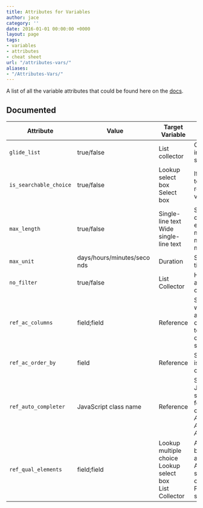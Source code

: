 ```yaml
---
title: Attributes for Variables
author: jace
category: ''
date: 2016-01-01 00:00:00 +0000
layout: page
tags:
- variables
- attributes
- cheat sheet
url: "/attributes-vars/"
aliases:
- "/Attributes-Vars/"
---
```

<style>
td {
    max-width: 200px;
    word-wrap: break-word;
}
</style>


A list of all the variable attributes that could be found here on the [docs](https://docs.servicenow.com/bundle/jakarta-it-service-management/page/product/service-catalog-management/reference/variable-attributes.html#variable-attributes).
<!--more-->

## Documented

| Attribute                   | Value                       | Target Variable                                                 | Description |
| --------------------------- | --------------------------- | --------------------------------------------------------------- | ---------------------------------------------------------------------------------------------------------------------------------------------------------------------------------------------- |
| `glide_list`                | true/false                  | List collector                                                  | Changes the list collector interface from slushbucket to glide list.                                                                                                                           |
| `is_searchable_choice`      | true/false                  | Lookup select box<br/>Select box                                | If set to true, allows you to search and select the required value for the variable.                                                                                                           |
| `max_length`                | true/false                  | Single-line text<br/>Wide single-line text                      | Sets the maximum character length. For example, if max_length=200, the maximum value for max_length is 4000.                                                                                   |
| `max_unit`                  | days/hours/minutes/seconds  | Duration                                                        | Sets the maximum unit of time for the duration.                                                                                                                                                |
| `no_filter`                 | true/false                  | List Collector                                                  | Hides the filter fields that appear above a list collector.                                                                                                                                    |
| `ref_ac_columns`            | field;field                 | Reference                                                       | Specifies the columns whose display values appear in an auto completion list in addition to the name. Separate column names with a semi-colon.                                                 |
| `ref_ac_order_by`           | field                       | Reference                                                       | Specifies the column that is used to sort the auto completion list.                                                                                                                            |
| `ref_auto_completer`        | JavaScript class name       | Reference                                                       |  Specifies the name of a JavaScript class (client-side) that creates the list for auto completion choices.<br/>*AJAXReferenceCompleter*<br/>*AJAXTableCompleter*<br/>*AJAXReferenceChoice*     |
| `ref_qual_elements`         | field;field                 | Lookup multiple choice<br/>Lookup select box<br/>List Collector | A list of fields to be sent back to the server to get an updated reference. <br/> Attribute behavior is specific to the service catalog desktop. <br/> Probably doesnt work on service portal. |